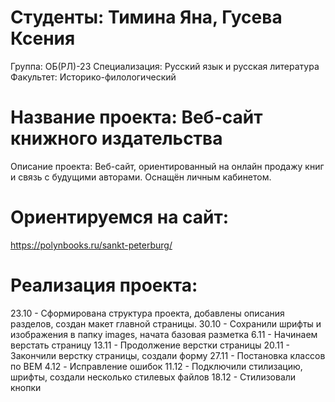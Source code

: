 # Студенты: Тимина Яна, Гусева Ксения
Группа: ОБ(РЛ)-23
Специализация: Русский язык и русская литература
Факультет: Историко-филологический
# Название проекта: Веб-сайт книжного издательства
Описание проекта: Веб-сайт, ориентированный на онлайн продажу книг и связь с будущими авторами. Оснащён личным кабинетом.
# Ориентируемся на сайт: 
https://polynbooks.ru/sankt-peterburg/
# Реализация проекта: 
23.10 - Сформирована структура проекта, добавлены описания разделов, создан макет главной страницы.
30.10 - Сохранили шрифты и изображения в папку images, начата базовая разметка
6.11 - Начинаем верстать страницу
13.11 - Продолжение верстки страницы
20.11 -  Закончили верстку страницы, создали форму
27.11 - Постановка классов по BEM
4.12 - Исправление ошибок 
11.12 - Подключили стилизацию, шрифты, создали несколько стилевых файлов
18.12 - Стилизовали кнопки 